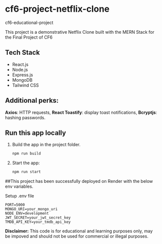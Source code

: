 # cf6-project-netflix-clone
cf6-educational-project

This project is a demonstrative Netflix Clone built with the MERN Stack for the Final Project of CF6

## Tech Stack
- React.js
- Node.js
- Express.js
- MongoDB
- Tailwind CSS

## Additional perks: 
   **Axios**: HTTP requests, **React Toastify**: display toast notifications, **Bcryptjs**: hashing passwords.

## Run this app locally

1. Build the app in the project folder.
   ```bash
   npm run build
   ```

2. Start the app:
   ```bash
   npm run start
   ```
##This project has been successfully deployed  on Render with the below env variables.

Setup .env file

```properties
PORT=5000
MONGO_URI=your_mongo_uri
NODE_ENV=development
JWT_SECRET=your_jwt_secret_key
TMDB_API_KEY=your_tmdb_api_key
```

**Disclaimer:** This code is for educational and learning purposes only, may be impoved and should not be used for commercial or illegal purposes.
```
